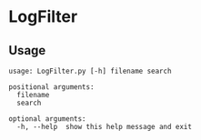 # LogFilter

## Usage

```
usage: LogFilter.py [-h] filename search

positional arguments:
  filename
  search

optional arguments:
  -h, --help  show this help message and exit
```

